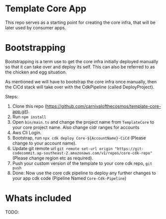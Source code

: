 # Template Core App

This repo serves as a starting point for creating the core infra, that will be later used by consumer apps.

# Bootstrapping

Bootstrapping is a term use to get the core infra initially deployed manually so that it can take over and deploy its self. This can also be referred to as the chicken and egg situation.

As mentioned we will have to bootstrap the core infra once manually, then the CiCd stack will take over with the CdkPipeline (called DeployProject).

Steps:

1. Clone this repo (https://github.com/carnivalofthecosmos/template-core-app.git).
2. Run `npm install`
3. Open `bin/main.ts` and change the project name from `TemplateCore` to your core project name. Also change cidr ranges for accounts
4. Aws Cli Login.
5. Bootstrap, run `npx cdk deploy Core-${AccountName}-CiCd` (Please change to your account name).
6. Update git remote url `git remote set-url origin "https://git-codecommit.ap-southeast-2.amazonaws.com/v1/repos/core-cdk-repo"` (Please change region etc as required).
7. Push your custom version of the template to your core cdk repo, `git push`
8. Done: Now use the core cdk pipeline to deploy any further changes to your app cdk code (Pipeline Named `Core-Cdk-Pipeline`)

# Whats included
 TODO: 